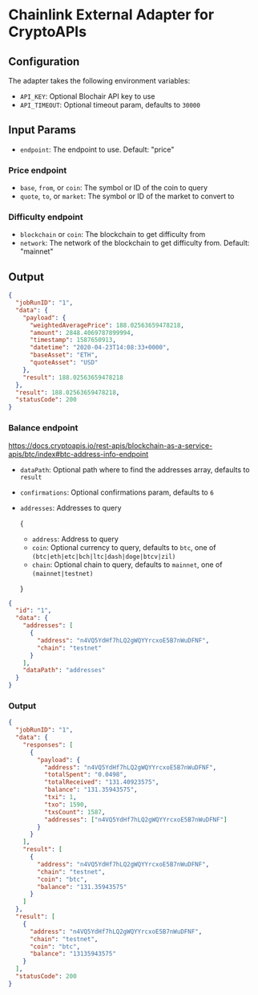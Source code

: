 # Chainlink External Adapter for CryptoAPIs

## Configuration

The adapter takes the following environment variables:

- `API_KEY`: Optional Blochair API key to use
- `API_TIMEOUT`: Optional timeout param, defaults to `30000`

## Input Params

- `endpoint`: The endpoint to use. Default: "price"

### Price endpoint

- `base`, `from`, or `coin`: The symbol or ID of the coin to query
- `quote`, `to`, or `market`: The symbol or ID of the market to convert to

### Difficulty endpoint

- `blockchain` or `coin`: The blockchain to get difficulty from
- `network`: The network of the blockchain to get difficulty from. Default: "mainnet"

## Output

```json
{
  "jobRunID": "1",
  "data": {
    "payload": {
      "weightedAveragePrice": 188.02563659478218,
      "amount": 2848.4069787899994,
      "timestamp": 1587650913,
      "datetime": "2020-04-23T14:08:33+0000",
      "baseAsset": "ETH",
      "quoteAsset": "USD"
    },
    "result": 188.02563659478218
  },
  "result": 188.02563659478218,
  "statusCode": 200
}
```

### Balance endpoint

https://docs.cryptoapis.io/rest-apis/blockchain-as-a-service-apis/btc/index#btc-address-info-endpoint

- `dataPath`: Optional path where to find the addresses array, defaults to `result`
- `confirmations`: Optional confirmations param, defaults to `6`

- `addresses`: Addresses to query

  {

  - `address`: Address to query
  - `coin`: Optional currency to query, defaults to `btc`, one of `(btc|eth|etc|bch|ltc|dash|doge|btcv|zil)`
  - `chain`: Optional chain to query, defaults to `mainnet`, one of `(mainnet|testnet)`

  }

```json
{
  "id": "1",
  "data": {
    "addresses": [
      {
        "address": "n4VQ5YdHf7hLQ2gWQYYrcxoE5B7nWuDFNF",
        "chain": "testnet"
      }
    ],
    "dataPath": "addresses"
  }
}
```

### Output

```json
{
  "jobRunID": "1",
  "data": {
    "responses": [
      {
        "payload": {
          "address": "n4VQ5YdHf7hLQ2gWQYYrcxoE5B7nWuDFNF",
          "totalSpent": "0.0498",
          "totalReceived": "131.40923575",
          "balance": "131.35943575",
          "txi": 1,
          "txo": 1590,
          "txsCount": 1587,
          "addresses": ["n4VQ5YdHf7hLQ2gWQYYrcxoE5B7nWuDFNF"]
        }
      }
    ],
    "result": [
      {
        "address": "n4VQ5YdHf7hLQ2gWQYYrcxoE5B7nWuDFNF",
        "chain": "testnet",
        "coin": "btc",
        "balance": "131.35943575"
      }
    ]
  },
  "result": [
    {
      "address": "n4VQ5YdHf7hLQ2gWQYYrcxoE5B7nWuDFNF",
      "chain": "testnet",
      "coin": "btc",
      "balance": "13135943575"
    }
  ],
  "statusCode": 200
}
```
